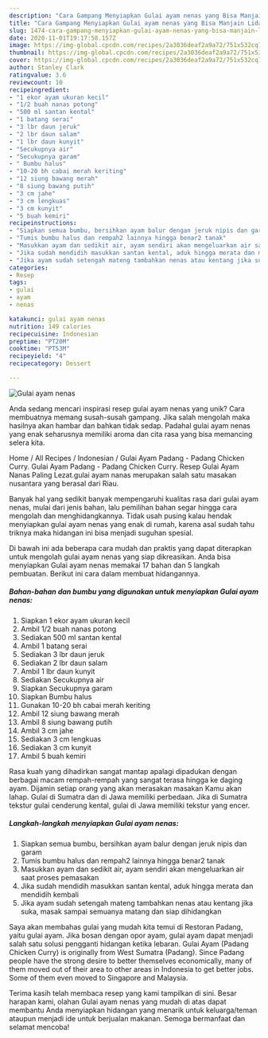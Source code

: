```yaml
---
description: "Cara Gampang Menyiapkan Gulai ayam nenas yang Bisa Manjain Lidah"
title: "Cara Gampang Menyiapkan Gulai ayam nenas yang Bisa Manjain Lidah"
slug: 1474-cara-gampang-menyiapkan-gulai-ayam-nenas-yang-bisa-manjain-lidah
date: 2020-11-01T19:17:58.157Z
image: https://img-global.cpcdn.com/recipes/2a3036deaf2a9a72/751x532cq70/gulai-ayam-nenas-foto-resep-utama.jpg
thumbnail: https://img-global.cpcdn.com/recipes/2a3036deaf2a9a72/751x532cq70/gulai-ayam-nenas-foto-resep-utama.jpg
cover: https://img-global.cpcdn.com/recipes/2a3036deaf2a9a72/751x532cq70/gulai-ayam-nenas-foto-resep-utama.jpg
author: Stanley Clark
ratingvalue: 3.6
reviewcount: 10
recipeingredient:
- "1 ekor ayam ukuran kecil"
- "1/2 buah nanas potong"
- "500 ml santan kental"
- "1 batang serai"
- "3 lbr daun jeruk"
- "2 lbr daun salam"
- "1 lbr daun kunyit"
- "Secukupnya air"
- "Secukupnya garam"
- " Bumbu halus"
- "10-20 bh cabai merah keriting"
- "12 siung bawang merah"
- "8 siung bawang putih"
- "3 cm jahe"
- "3 cm lengkuas"
- "3 cm kunyit"
- "5 buah kemiri"
recipeinstructions:
- "Siapkan semua bumbu, bersihkan ayam balur dengan jeruk nipis dan garam"
- "Tumis bumbu halus dan rempah2 lainnya hingga benar2 tanak"
- "Masukkan ayam dan sedikit air, ayam sendiri akan mengeluarkan air saat proses pemasakan"
- "Jika sudah mendidih masukkan santan kental, aduk hingga merata dan mendidih kembali"
- "Jika ayam sudah setengah mateng tambahkan nenas atau kentang jika suka, masak sampai semuanya matang dan siap dihidangkan"
categories:
- Resep
tags:
- gulai
- ayam
- nenas

katakunci: gulai ayam nenas 
nutrition: 149 calories
recipecuisine: Indonesian
preptime: "PT20M"
cooktime: "PT53M"
recipeyield: "4"
recipecategory: Dessert

---
```



![Gulai ayam nenas](https://img-global.cpcdn.com/recipes/2a3036deaf2a9a72/751x532cq70/gulai-ayam-nenas-foto-resep-utama.jpg)

Anda sedang mencari inspirasi resep gulai ayam nenas yang unik? Cara membuatnya memang susah-susah gampang. Jika salah mengolah maka hasilnya akan hambar dan bahkan tidak sedap. Padahal gulai ayam nenas yang enak seharusnya memiliki aroma dan cita rasa yang bisa memancing selera kita.

Home / All Recipes / Indonesian / Gulai Ayam Padang - Padang Chicken Curry. Gulai Ayam Padang - Padang Chicken Curry. Resep Gulai Ayam Nanas Paling Lezat.gulai ayam nanas merupakan salah satu masakan nusantara yang berasal dari Riau.

Banyak hal yang sedikit banyak mempengaruhi kualitas rasa dari gulai ayam nenas, mulai dari jenis bahan, lalu pemilihan bahan segar hingga cara mengolah dan menghidangkannya. Tidak usah pusing kalau hendak menyiapkan gulai ayam nenas yang enak di rumah, karena asal sudah tahu triknya maka hidangan ini bisa menjadi suguhan spesial.


Di bawah ini ada beberapa cara mudah dan praktis yang dapat diterapkan untuk mengolah gulai ayam nenas yang siap dikreasikan. Anda bisa menyiapkan Gulai ayam nenas memakai 17 bahan dan 5 langkah pembuatan. Berikut ini cara dalam membuat hidangannya.

<!--inarticleads1-->

##### Bahan-bahan dan bumbu yang digunakan untuk menyiapkan Gulai ayam nenas:

1. Siapkan 1 ekor ayam ukuran kecil
1. Ambil 1/2 buah nanas potong
1. Sediakan 500 ml santan kental
1. Ambil 1 batang serai
1. Sediakan 3 lbr daun jeruk
1. Sediakan 2 lbr daun salam
1. Ambil 1 lbr daun kunyit
1. Sediakan Secukupnya air
1. Siapkan Secukupnya garam
1. Siapkan  Bumbu halus
1. Gunakan 10-20 bh cabai merah keriting
1. Ambil 12 siung bawang merah
1. Ambil 8 siung bawang putih
1. Ambil 3 cm jahe
1. Sediakan 3 cm lengkuas
1. Sediakan 3 cm kunyit
1. Ambil 5 buah kemiri


Rasa kuah yang dihadirkan sangat mantap apalagi dipadukan dengan berbagai macam rempah-rempah yang sangat terasa hingga ke daging ayam. Dijamin setiap orang yang akan merasakan masakan Kamu akan lahap. Gulai di Sumatra dan di Jawa memiliki perbedaan. Jika di Sumatra tekstur gulai cenderung kental, gulai di Jawa memiliki tekstur yang encer. 

<!--inarticleads2-->

##### Langkah-langkah menyiapkan Gulai ayam nenas:

1. Siapkan semua bumbu, bersihkan ayam balur dengan jeruk nipis dan garam
1. Tumis bumbu halus dan rempah2 lainnya hingga benar2 tanak
1. Masukkan ayam dan sedikit air, ayam sendiri akan mengeluarkan air saat proses pemasakan
1. Jika sudah mendidih masukkan santan kental, aduk hingga merata dan mendidih kembali
1. Jika ayam sudah setengah mateng tambahkan nenas atau kentang jika suka, masak sampai semuanya matang dan siap dihidangkan


Saya akan membahas gulai yang mudah kita temui di Restoran Padang, yaitu gulai ayam. Jika bosan dengan opor ayam, gulai ayam dapat menjadi salah satu solusi pengganti hidangan ketika lebaran. Gulai Ayam (Padang Chicken Curry) is originally from West Sumatra (Padang). Since Padang people have the strong desire to better themselves economically, many of them moved out of their area to other areas in Indonesia to get better jobs. Some of them even moved to Singapore and Malaysia. 

Terima kasih telah membaca resep yang kami tampilkan di sini. Besar harapan kami, olahan Gulai ayam nenas yang mudah di atas dapat membantu Anda menyiapkan hidangan yang menarik untuk keluarga/teman ataupun menjadi ide untuk berjualan makanan. Semoga bermanfaat dan selamat mencoba!
